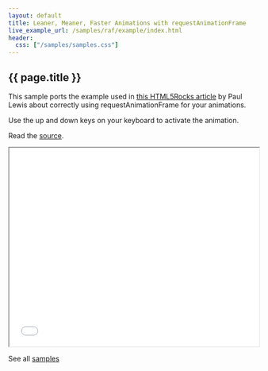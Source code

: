 ```yaml
---
layout: default
title: Leaner, Meaner, Faster Animations with requestAnimationFrame
live_example_url: /samples/raf/example/index.html
header:
  css: ["/samples/samples.css"]
---
```


## {{ page.title }}

This sample ports the example used in
[this HTML5Rocks article](http://www.html5rocks.com/en/tutorials/speed/animations/)
by Paul Lewis about correctly using requestAnimationFrame for your animations.

Use the up and down keys on your keyboard to activate the animation.

Read the
[source](https://github.com/dart-lang/dart-samples/tree/master/web/html5/speed/animations).

<iframe class="running-app-frame"
        style="height:400px;width:100%;"
        src="{{page.live_example_url}}">
</iframe>

See all [samples](/samples/)
